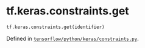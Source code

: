 <div itemscope itemtype="http://developers.google.com/ReferenceObject">
<meta itemprop="name" content="tf.keras.constraints.get" />
</div>

# tf.keras.constraints.get

``` python
tf.keras.constraints.get(identifier)
```



Defined in [`tensorflow/python/keras/constraints.py`](https://www.tensorflow.org/code/tensorflow/python/keras/constraints.py).


